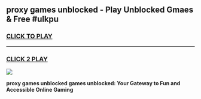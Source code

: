 
## proxy games unblocked - Play Unblocked Gmaes & Free #ulkpu
<h3>
<a href="https://premium.freeplayer.one?title=proxy_games_unblocked&ref=03M">CLICK TO PLAY</a></h3>
<hr>

<h3>
<a href="https://premium.freeplayer.one?title=proxy_games_unblocked&ref=03M">CLICK 2 PLAY</a>
  
</h3>

<a href="https://premium.freeplayer.one?title=proxy_games_unblocked&ref=03M"><img src="https://clearcache.store/games.png"></a>


**proxy games unblocked games unblocked: Your Gateway to Fun and Accessible Online Gaming**
